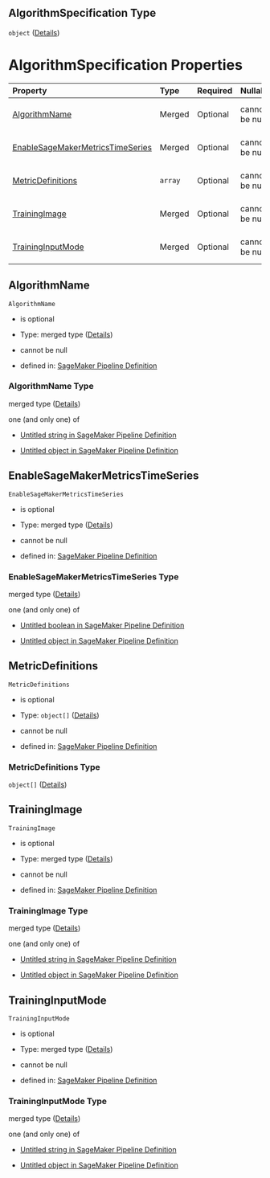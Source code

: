 ## AlgorithmSpecification Type

`object` ([Details](pipeline-definition-definitions-hyperparametertrainingjobdefinition-properties-algorithmspecification.md))

# AlgorithmSpecification Properties

| Property                                                              | Type    | Required | Nullable       | Defined by                                                                                                                                                                                                                                                                                                                                                                                 |
| :-------------------------------------------------------------------- | :------ | :------- | :------------- | :----------------------------------------------------------------------------------------------------------------------------------------------------------------------------------------------------------------------------------------------------------------------------------------------------------------------------------------------------------------------------------------- |
| [AlgorithmName](#algorithmname)                                       | Merged  | Optional | cannot be null | [SageMaker Pipeline Definition](pipeline-definition-definitions-stringargumentvalue.md "https://github.com/jerrypeng7773/sagemaker-model-building-pipeline-definition-JSON-schema/schema/#/definitions/HyperParameterTrainingJobDefinition/properties/AlgorithmSpecification/properties/AlgorithmName")                                                                                    |
| [EnableSageMakerMetricsTimeSeries](#enablesagemakermetricstimeseries) | Merged  | Optional | cannot be null | [SageMaker Pipeline Definition](pipeline-definition-definitions-booleanargumentvalue.md "https://github.com/jerrypeng7773/sagemaker-model-building-pipeline-definition-JSON-schema/schema/#/definitions/HyperParameterTrainingJobDefinition/properties/AlgorithmSpecification/properties/EnableSageMakerMetricsTimeSeries")                                                                |
| [MetricDefinitions](#metricdefinitions)                               | `array` | Optional | cannot be null | [SageMaker Pipeline Definition](pipeline-definition-definitions-hyperparametertrainingjobdefinition-properties-algorithmspecification-properties-metricdefinitions.md "https://github.com/jerrypeng7773/sagemaker-model-building-pipeline-definition-JSON-schema/schema/#/definitions/HyperParameterTrainingJobDefinition/properties/AlgorithmSpecification/properties/MetricDefinitions") |
| [TrainingImage](#trainingimage)                                       | Merged  | Optional | cannot be null | [SageMaker Pipeline Definition](pipeline-definition-definitions-stringargumentvalue.md "https://github.com/jerrypeng7773/sagemaker-model-building-pipeline-definition-JSON-schema/schema/#/definitions/HyperParameterTrainingJobDefinition/properties/AlgorithmSpecification/properties/TrainingImage")                                                                                    |
| [TrainingInputMode](#traininginputmode)                               | Merged  | Optional | cannot be null | [SageMaker Pipeline Definition](pipeline-definition-definitions-stringargumentvalue.md "https://github.com/jerrypeng7773/sagemaker-model-building-pipeline-definition-JSON-schema/schema/#/definitions/HyperParameterTrainingJobDefinition/properties/AlgorithmSpecification/properties/TrainingInputMode")                                                                                |

## AlgorithmName



`AlgorithmName`

*   is optional

*   Type: merged type ([Details](pipeline-definition-definitions-stringargumentvalue.md))

*   cannot be null

*   defined in: [SageMaker Pipeline Definition](pipeline-definition-definitions-stringargumentvalue.md "https://github.com/jerrypeng7773/sagemaker-model-building-pipeline-definition-JSON-schema/schema/#/definitions/HyperParameterTrainingJobDefinition/properties/AlgorithmSpecification/properties/AlgorithmName")

### AlgorithmName Type

merged type ([Details](pipeline-definition-definitions-stringargumentvalue.md))

one (and only one) of

*   [Untitled string in SageMaker Pipeline Definition](pipeline-definition-definitions-stringargumentvalue-oneof-0.md "check type definition")

*   [Untitled object in SageMaker Pipeline Definition](pipeline-definition-definitions-getfunction.md "check type definition")

## EnableSageMakerMetricsTimeSeries



`EnableSageMakerMetricsTimeSeries`

*   is optional

*   Type: merged type ([Details](pipeline-definition-definitions-booleanargumentvalue.md))

*   cannot be null

*   defined in: [SageMaker Pipeline Definition](pipeline-definition-definitions-booleanargumentvalue.md "https://github.com/jerrypeng7773/sagemaker-model-building-pipeline-definition-JSON-schema/schema/#/definitions/HyperParameterTrainingJobDefinition/properties/AlgorithmSpecification/properties/EnableSageMakerMetricsTimeSeries")

### EnableSageMakerMetricsTimeSeries Type

merged type ([Details](pipeline-definition-definitions-booleanargumentvalue.md))

one (and only one) of

*   [Untitled boolean in SageMaker Pipeline Definition](pipeline-definition-definitions-booleanargumentvalue-oneof-0.md "check type definition")

*   [Untitled object in SageMaker Pipeline Definition](pipeline-definition-definitions-getfunction.md "check type definition")

## MetricDefinitions



`MetricDefinitions`

*   is optional

*   Type: `object[]` ([Details](pipeline-definition-definitions-hyperparametertrainingjobdefinition-properties-algorithmspecification-properties-metricdefinitions-items.md))

*   cannot be null

*   defined in: [SageMaker Pipeline Definition](pipeline-definition-definitions-hyperparametertrainingjobdefinition-properties-algorithmspecification-properties-metricdefinitions.md "https://github.com/jerrypeng7773/sagemaker-model-building-pipeline-definition-JSON-schema/schema/#/definitions/HyperParameterTrainingJobDefinition/properties/AlgorithmSpecification/properties/MetricDefinitions")

### MetricDefinitions Type

`object[]` ([Details](pipeline-definition-definitions-hyperparametertrainingjobdefinition-properties-algorithmspecification-properties-metricdefinitions-items.md))

## TrainingImage



`TrainingImage`

*   is optional

*   Type: merged type ([Details](pipeline-definition-definitions-stringargumentvalue.md))

*   cannot be null

*   defined in: [SageMaker Pipeline Definition](pipeline-definition-definitions-stringargumentvalue.md "https://github.com/jerrypeng7773/sagemaker-model-building-pipeline-definition-JSON-schema/schema/#/definitions/HyperParameterTrainingJobDefinition/properties/AlgorithmSpecification/properties/TrainingImage")

### TrainingImage Type

merged type ([Details](pipeline-definition-definitions-stringargumentvalue.md))

one (and only one) of

*   [Untitled string in SageMaker Pipeline Definition](pipeline-definition-definitions-stringargumentvalue-oneof-0.md "check type definition")

*   [Untitled object in SageMaker Pipeline Definition](pipeline-definition-definitions-getfunction.md "check type definition")

## TrainingInputMode



`TrainingInputMode`

*   is optional

*   Type: merged type ([Details](pipeline-definition-definitions-stringargumentvalue.md))

*   cannot be null

*   defined in: [SageMaker Pipeline Definition](pipeline-definition-definitions-stringargumentvalue.md "https://github.com/jerrypeng7773/sagemaker-model-building-pipeline-definition-JSON-schema/schema/#/definitions/HyperParameterTrainingJobDefinition/properties/AlgorithmSpecification/properties/TrainingInputMode")

### TrainingInputMode Type

merged type ([Details](pipeline-definition-definitions-stringargumentvalue.md))

one (and only one) of

*   [Untitled string in SageMaker Pipeline Definition](pipeline-definition-definitions-stringargumentvalue-oneof-0.md "check type definition")

*   [Untitled object in SageMaker Pipeline Definition](pipeline-definition-definitions-getfunction.md "check type definition")
